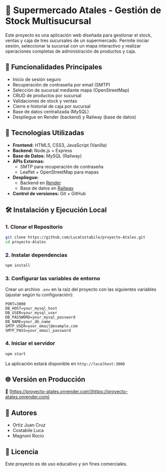 # 🛒 Supermercado Atales - Gestión de Stock Multisucursal

Este proyecto es una aplicación web diseñada para gestionar el stock, ventas y caja de tres sucursales de un supermercado. Permite iniciar sesión, seleccionar la sucursal con un mapa interactivo y realizar operaciones completas de administración de productos y caja.

## 🚀 Funcionalidades Principales

- Inicio de sesión seguro
- Recuperación de contraseña por email (SMTP)
- Selección de sucursal mediante mapa (OpenStreetMap)
- CRUD de productos por sucursal
- Validaciones de stock y ventas
- Cierre e historial de caja por sucursal
- Base de datos centralizada (MySQL)
- Despliegue en Render (backend) y Railway (base de datos)

## 🧰 Tecnologías Utilizadas

- **Frontend:** HTML5, CSS3, JavaScript (Vanilla)
- **Backend:** Node.js + Express
- **Base de Datos:** MySQL (Railway)
- **APIs Externas:** 
  - SMTP para recuperación de contraseña
  - Leaflet + OpenStreetMap para mapas
- **Despliegue:** 
  - Backend en [Render](https://render.com/)
  - Base de datos en [Railway](https://railway.app/)
- **Control de versiones:** Git + GitHub

## 🛠️ Instalación y Ejecución Local

### 1. Clonar el Repositorio

```bash
git clone https://github.com/LucaCostabile/proyecto-Atales.git
cd proyecto-Atales
```

### 2. Instalar dependencias

```bash
npm install
```

### 3. Configurar las variables de entorno

Crear un archivo `.env` en la raíz del proyecto con las siguientes variables (ajustar según tu configuración):

```
PORT=3000
DB_HOST=your_mysql_host
DB_USER=your_mysql_user
DB_PASSWORD=your_mysql_password
DB_NAME=your_db_name
SMTP_USER=your_email@example.com
SMTP_PASS=your_email_password
```

### 4. Iniciar el servidor

```bash
npm start
```

La aplicación estará disponible en `http://localhost:3000`

## 🌐 Versión en Producción

🔗 [https://proyecto-atales.onrender.com](https://proyecto-atales.onrender.com)

## 📝 Autores

- Ortiz Juan Cruz  
- Costabile Luca  
- Magnoni Rocio

## 📄 Licencia

Este proyecto es de uso educativo y sin fines comerciales.
